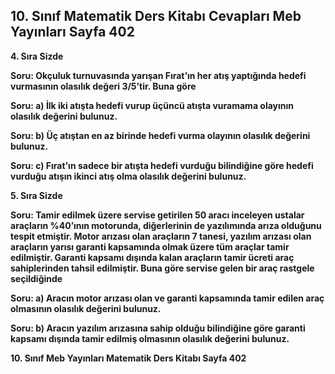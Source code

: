 ## 10. Sınıf Matematik Ders Kitabı Cevapları Meb Yayınları Sayfa 402

**4. Sıra Sizde**

**Soru: Okçuluk turnuvasında yarışan Fırat’ın her atış yaptığında hedefi vurmasının olasılık değeri 3/5’tir. Buna göre**

**Soru: a) İlk iki atışta hedefi vurup üçüncü atışta vuramama olayının olasılık değerini bulunuz.**

**Soru: b) Üç atıştan en az birinde hedefi vurma olayının olasılık değerini bulunuz.**

**Soru: c) Fırat’ın sadece bir atışta hedefi vurduğu bilindiğine göre hedefi vurduğu atışın ikinci atış olma olasılık değerini bulunuz.**

**5. Sıra Sizde**

**Soru: Tamir edilmek üzere servise getirilen 50 aracı inceleyen ustalar araçların %40’ının motorunda, diğerlerinin de yazılımında arıza olduğunu tespit etmiştir. Motor arızası olan araçların 7 tanesi, yazılım arızası olan araçların yarısı garanti kapsamında olmak üzere tüm araçlar tamir edilmiştir. Garanti kapsamı dışında kalan araçların tamir ücreti araç sahiplerinden tahsil edilmiştir. Buna göre servise gelen bir araç rastgele seçildiğinde**

**Soru: a) Aracın motor arızası olan ve garanti kapsamında tamir edilen araç olmasının olasılık değerini bulunuz.**

**Soru: b) Aracın yazılım arızasına sahip olduğu bilindiğine göre garanti kapsamı dışında tamir edilmiş olmasının olasılık değerini bulunuz.**

**10. Sınıf Meb Yayınları Matematik Ders Kitabı Sayfa 402**